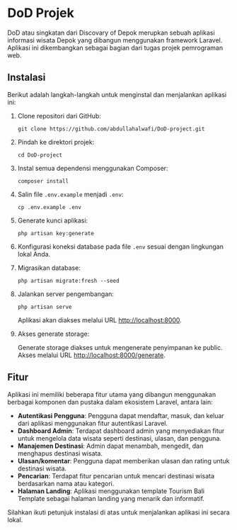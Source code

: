 # DoD Projek

DoD atau singkatan dari Discovary of Depok merupkan sebuah aplikasi informasi wisata Depok yang dibangun menggunakan framework Laravel. Aplikasi ini dikembangkan sebagai bagian dari tugas projek pemrograman web. 

## Instalasi

Berikut adalah langkah-langkah untuk menginstal dan menjalankan aplikasi ini:

1. Clone repositori dari GitHub:

   ```shell
   git clone https://github.com/abdullahalwafi/DoD-project.git
   ```

2. Pindah ke direktori projek:

   ```shell
   cd DoD-project
   ```

3. Instal semua dependensi menggunakan Composer:

   ```shell
   composer install
   ```

4. Salin file `.env.example` menjadi `.env`:

   ```shell
   cp .env.example .env
   ```

5. Generate kunci aplikasi:

   ```shell
   php artisan key:generate
   ```

6. Konfigurasi koneksi database pada file `.env` sesuai dengan lingkungan lokal Anda.

7. Migrasikan database:

   ```shell
   php artisan migrate:fresh --seed
   ```

8. Jalankan server pengembangan:

   ```shell
   php artisan serve
   ```

   Aplikasi akan diakses melalui URL [http://localhost:8000](http://localhost:8000).

9. Akses generate storage:

   Generate storage diakses untuk mengenerate penyimpanan ke public. Akses melalui URL [http://localhost:8000/generate](http://localhost:8000/generate).

## Fitur

Aplikasi ini memiliki beberapa fitur utama yang dibangun menggunakan berbagai komponen dan pustaka dalam ekosistem Laravel, antara lain:

- **Autentikasi Pengguna**: Pengguna dapat mendaftar, masuk, dan keluar dari aplikasi menggunakan fitur autentikasi Laravel.
- **Dashboard Admin**: Terdapat dashboard admin yang menyediakan fitur untuk mengelola data wisata seperti destinasi, ulasan, dan pengguna.
- **Manajemen Destinasi**: Admin dapat menambah, mengedit, dan menghapus destinasi wisata.
- **Ulasan/komentar**: Pengguna dapat memberikan ulasan dan rating untuk destinasi wisata.
- **Pencarian**: Terdapat fitur pencarian untuk mencari destinasi wisata berdasarkan nama atau kategori.
- **Halaman Landing**: Aplikasi menggunakan template Tourism Bali Template sebagai halaman landing yang menarik dan informatif.

Silahkan ikuti petunjuk instalasi di atas untuk menjalankan aplikasi ini secara lokal.